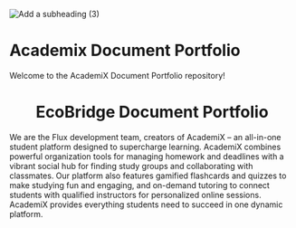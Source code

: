 
![Add a subheading (3)](https://github.com/kthymia/CS152-Portfolio/assets/160714262/13271684-0e8f-476b-af83-06ba35c4eb7a)

# Academix Document Portfolio

Welcome to the AcademiX Document Portfolio repository! 

<h1 align="center">EcoBridge Document Portfolio</h1>
We are the Flux development team, creators of AcademiX – an all-in-one student platform designed to supercharge learning. AcademiX combines powerful organization tools for managing homework and deadlines with a vibrant social hub for finding study groups and collaborating with classmates. Our platform also features gamified flashcards and quizzes to make studying fun and engaging, and on-demand tutoring to connect students with qualified instructors for personalized online sessions. AcademiX provides everything students need to succeed in one dynamic platform.




